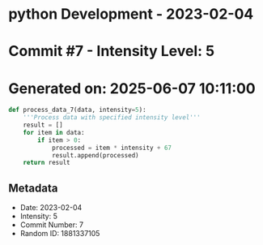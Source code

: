 ﻿# python Development - 2023-02-04
# Commit #7 - Intensity Level: 5
# Generated on: 2025-06-07 10:11:00
```python
def process_data_7(data, intensity=5):
    '''Process data with specified intensity level'''
    result = []
    for item in data:
        if item > 0:
            processed = item * intensity + 67
            result.append(processed)
    return result
```
## Metadata
- Date: 2023-02-04
- Intensity: 5
- Commit Number: 7
- Random ID: 1881337105
